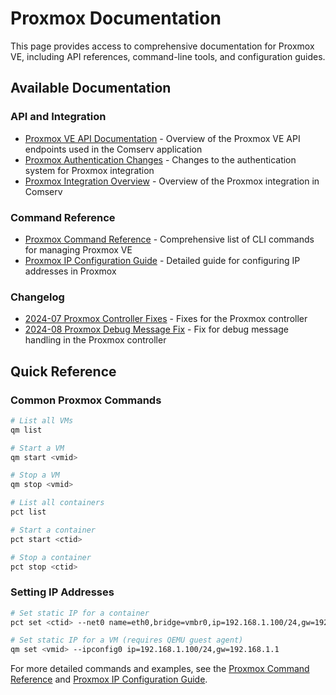 # Proxmox Documentation

This page provides access to comprehensive documentation for Proxmox VE, including API references, command-line tools, and configuration guides.

## Available Documentation

### API and Integration

- [Proxmox VE API Documentation](/Documentation/proxmox/api) - Overview of the Proxmox VE API endpoints used in the Comserv application
- [Proxmox Authentication Changes](/Documentation/proxmox/authentication) - Changes to the authentication system for Proxmox integration
- [Proxmox Integration Overview](/Documentation/proxmox/integration) - Overview of the Proxmox integration in Comserv

### Command Reference

- [Proxmox Command Reference](commands.md) - Comprehensive list of CLI commands for managing Proxmox VE
- [Proxmox IP Configuration Guide](ip_configuration.md) - Detailed guide for configuring IP addresses in Proxmox

### Changelog

- [2024-07 Proxmox Controller Fixes](changelog/2024-07-proxmox-controller-fixes.md) - Fixes for the Proxmox controller
- [2024-08 Proxmox Debug Message Fix](changelog/2024-08-proxmox-debug-msg-fix.md) - Fix for debug message handling in the Proxmox controller

## Quick Reference

### Common Proxmox Commands

```bash
# List all VMs
qm list

# Start a VM
qm start <vmid>

# Stop a VM
qm stop <vmid>

# List all containers
pct list

# Start a container
pct start <ctid>

# Stop a container
pct stop <ctid>
```

### Setting IP Addresses

```bash
# Set static IP for a container
pct set <ctid> --net0 name=eth0,bridge=vmbr0,ip=192.168.1.100/24,gw=192.168.1.1

# Set static IP for a VM (requires QEMU guest agent)
qm set <vmid> --ipconfig0 ip=192.168.1.100/24,gw=192.168.1.1
```

For more detailed commands and examples, see the [Proxmox Command Reference](commands.md) and [Proxmox IP Configuration Guide](ip_configuration.md).